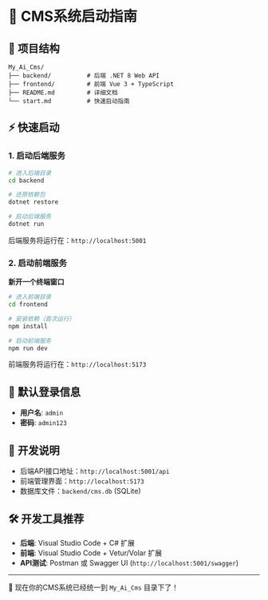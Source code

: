 # 🚀 CMS系统启动指南

## 📁 项目结构

```
My_Ai_Cms/
├── backend/          # 后端 .NET 8 Web API
├── frontend/         # 前端 Vue 3 + TypeScript
├── README.md         # 详细文档
└── start.md          # 快速启动指南
```

## ⚡ 快速启动

### 1. 启动后端服务

```bash
# 进入后端目录
cd backend

# 还原依赖包
dotnet restore

# 启动后端服务
dotnet run
```

后端服务将运行在：`http://localhost:5001`

### 2. 启动前端服务

**新开一个终端窗口**

```bash
# 进入前端目录
cd frontend

# 安装依赖（首次运行）
npm install

# 启动前端服务
npm run dev
```

前端服务将运行在：`http://localhost:5173`

## 🔑 默认登录信息

- **用户名**: `admin`
- **密码**: `admin123`

## 📝 开发说明

- 后端API接口地址：`http://localhost:5001/api`
- 前端管理界面：`http://localhost:5173`
- 数据库文件：`backend/cms.db` (SQLite)

## 🛠️ 开发工具推荐

- **后端**: Visual Studio Code + C# 扩展
- **前端**: Visual Studio Code + Vetur/Volar 扩展
- **API测试**: Postman 或 Swagger UI (`http://localhost:5001/swagger`)

---

🎉 现在你的CMS系统已经统一到 `My_Ai_Cms` 目录下了！